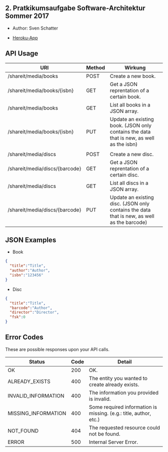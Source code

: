 ## 2. Pratkikumsaufgabe Software-Architektur Sommer 2017

- Author: Sven Schatter

- [Heroku-App](https://shareit-teamxy.herokuapp.com/)

## API Usage

URI | Method | Wirkung
--- | --- | ---
/shareit/media/books | POST | Create a new book.
/shareit/media/books/{isbn} | GET | Get a JSON reprentation of a certain book.
/shareit/media/books | GET | List all books in a JSON array.
/shareit/media/books/{isbn} | PUT | Update an existing book. (JSON only contains the data that is new, as well as the isbn)
 |  |
/shareit/media/discs | POST | Create a new disc.
/shareit/media/discs/{barcode} | GET | Get a JSON reprentation of a certain disc.
/shareit/media/discs | GET | List all discs in a JSON array.
/shareit/media/discs/{barcode} | PUT | Update an existing disc. (JSON only contains the data that is new, as well as the barcode)

## JSON Examples

- Book

```json
{
  "title":"Title",
  "author":"Author",
  "isbn":"123456"
}
```

- Disc

```json
{
  "title":"Title",
  "barcode":"Author",
  "director":"Director",
  "fsk":0
}
```

## Error Codes

These are possible responses upon your API calls.

Status | Code | Detail
--- | --- | ---
OK | 200 | OK.
ALREADY_EXISTS | 400 | The entity you wanted to create already exists.
INVALID_INFORMATION | 400 | The information you provided is invalid.
MISSING_INFORMATION | 400 | Some required information is missing. (e.g.: title, author, etc.)
NOT_FOUND | 404 | The requested resource could not be found.
ERROR | 500 | Internal Server Error.
